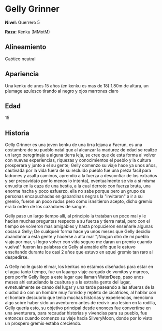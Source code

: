 # Gelly Grinner

**Nivel:** Guerrero 5

**Raza:** Kenku (MMotM)

## Alineamiento
Caótico neutral

## Apariencia
Una kenku de unos 15 años (en kenku es mas de 18) 1,80m de altura, un plumage azulesco tirando al negro y ojos  marrones claro

## Edad
15

## Historia
Gelly Grinner es una joven kenku de una tirra lejana a Faerun, es una costumbre de su pueblo natal que al alcanzar la madurez de edad se realize un largo peregrinaje a alguna tierra leja, se cree que de esta forma al volver con nuevas experiencias, riquezas y conocimientos el pueblo y la cultura prosperara y junto a el su gente; Gelly comenzo su viaje hace ya unos años, cautivada por la vida fuera de su recluido pueblo fue una preza facil para ladrones y asalta caminos, aprendio a la fuerza a desconfiar de los extraños y ser precavida(o por lo menos lo intenta), eventualmente se vio a si misma envuelta en la caza de una bestia, a la cual derroto con fuerza bruta, una enorme hacha y poco ezfuerzo, ella no sabe porque pero un grupo de personas encapuchadas en gabardinas negras la "invitaron" a ir a su gremio, fueron un poco rudos pero como isnsitieron acepto, dicho gremio era la orden de los cazadores de sangre. 

Gelly paso un largo tiempo alli, al principio la trataban un poco mal y le hacian muchas preguntas respecto a su fuerza y tierra natal, pero con el tiempo se volveron mas amigables y hasta propucieron enseñarle algunas cosas a Gelly; De cualqueir forma hace ya unos meses que Gelly decidio abandonar a esta gente y hacerse a alta mar "¡Ningun otro de mi pueblo viajo por mar, si logro volver con vida seguro me daran un premio cuando vuelva!" fueron las palabras de Gelly al amable elfo que le estuvo enseñando durante los casi 2 años que estuvo en aquel gremio tan raro al despedirse. 

A Gelly no le gusto el mar, los kenkus no estamos diseñados para estar en el agua tanto tiempo, fue un laaargo viaje cargado de vomitos y mareos, pero porfin Gelly llego a este lugar que llaman WaterDeep, paso unos meses ahi estudiando la cualtura y a la extraña gente del lugar, evnetualmente se canso del lugar y una tarde paseando a las afueras de la ciudad dio con un hombre muy fornido y repleto de cicatrices, al hablar con el hombre descubrio que tenia muchas historias y experiencias, menciono algo sobre haber sido un aventurero antes de recivir una lesion en la rodilla, Gelly queria esto, su objetivo principal desde enonces fue convertirse en una aventurera, para recaudar historias y vivencias para su pueblo, fue entonces cuando comenzo su viaje hacia SilveryMoon, donde por lo visto un prospero gremio estaba creciendo. 

